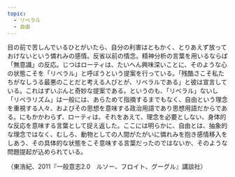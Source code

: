 ```yaml
---
topic:
  - リベラル
  - 自由
---
```

目の前で苦しんでいるひとがいたら、自分の利害はともかく、とりあえず放っておけないという憐れみの感情。反省以前の情念。精神分析の言葉を用いるならば「無意識」の反応。じつはローティは、たいへん興味深いことに、そのような心の状態こそを「リベラル」と呼ぼうという提案を行っている。「残酷さこそ私たちがなしうる最悪のことだと考える人びとが、リベラルである」と彼は宣言している。これはずいぶんと奇妙な提案である。というのも、「リベラル」ないし「リベラリズム」は一般には、あらためて指摘するまでもなく、自由という理念を重視する人々、およびその思想を意味する政治用語であり思想用語だからである。にもかかわらず、ローティは、それをあえて、理念を必要としない、身体的な反応を意味する言葉として捉え返した。ここには明らかに、自由とは、抽象的な理念ではなく、むしろ、動物としての人間がたがいに憐れみを抱き感情移入をしあう、その具体的な状態をこそ意味する言葉だったのではないか、そのような問題提起が込められている。

（東浩紀、2011『一般意志2.0　ルソー、フロイト、グーグル』講談社）